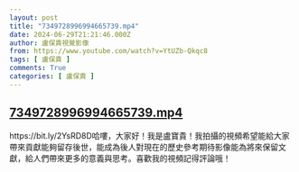 ```yaml
---
layout: post
title: "7349728996994665739.mp4"
date: 2024-06-29T21:21:46.000Z
author: 盧保貴視覺影像
from: https://www.youtube.com/watch?v=YtUZb-Qkqc8
tags: [ 盧保貴 ]
comments: True
categories: [ 盧保貴 ]
---
```

<!--1719696106000-->
[7349728996994665739.mp4](https://www.youtube.com/watch?v=YtUZb-Qkqc8)
------

<div>
https://bit.ly/2YsRD8D哈嘍，大家好！我是盧寶貴！我拍攝的視頻希望能給大家帶來貢獻能夠留存後世，能成為後人對現在的歷史參考期待影像能為將來保留文獻，給人們帶來更多的意義與思考。喜歡我的視頻記得評論哦！
</div>
